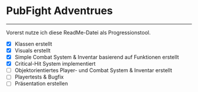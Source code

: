 # PubFight Adventrues 
___

Vorerst nutze ich diese ReadMe-Datei als Progressionstool.

- [x] Klassen erstellt
- [x] Visuals erstellt
- [x] Simple Combat System & Inventar basierend auf Funktionen erstellt
- [x] Critical-Hit System implementiert
- [ ] Objektorientiertes Player- und Combat System & Inventar erstellt
- [ ] Playertests & Bugfix
- [ ] Präsentation erstellen